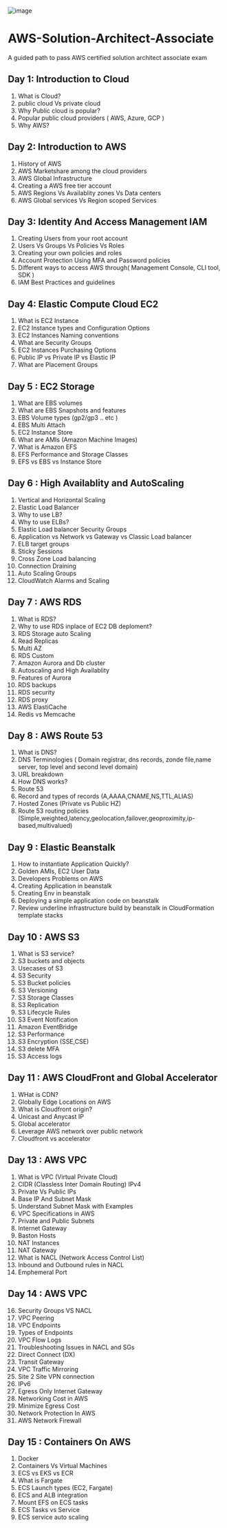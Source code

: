 ![image](https://img.shields.io/badge/Amazon_AWS-FF9900?style=for-the-badge&logo=amazonaws&logoColor=white)

# AWS-Solution-Architect-Associate
A guided path to pass AWS certified solution architect associate exam

## Day 1: Introduction to Cloud
1. What is Cloud?
2. public cloud Vs private cloud
3. Why Public cloud is popular?
4. Popular public cloud providers ( AWS, Azure, GCP )
5. Why AWS?


## Day 2: Introduction to AWS
1. History of AWS
2. AWS Marketshare among the cloud providers
3. AWS Global Infrastructure
4. Creating a AWS free tier account
5. AWS Regions Vs Availablity zones Vs Data centers
6. AWS Global services Vs Region scoped Services

## Day 3: Identity And Access Management IAM
1. Creating Users from your root account
2. Users Vs Groups Vs Policies Vs Roles
3. Creating your own policies and roles
4. Account Protection Using MFA and Password policies
5. Different ways to access AWS through( Management Console, CLI tool, SDK )
6. IAM Best Practices and guidelines

## Day 4: Elastic Compute Cloud EC2
1. What is EC2 Instance
2. EC2 Instance types and Configuration Options
3. EC2 Instances Naming conventions
4. What are Security Groups
5. EC2 Instances Purchasing Options
6. Public IP vs Private IP vs Elastic IP
7. What are Placement Groups

## Day 5 : EC2 Storage 
1. What are EBS volumes
2. What are EBS Snapshots and features
3. EBS Volume types (gp2/gp3 .. etc )
4. EBS Multi Attach
5. EC2 Instance Store
6. What are AMIs (Amazon Machine Images)
7. What is Amazon EFS
8. EFS Performance and Storage Classes
9. EFS vs EBS vs Instance Store

## Day 6 : High Availablity and AutoScaling
1. Vertical and Horizontal Scaling
2. Elastic Load Balancer
3. Why to use LB?
4. Why to use ELBs?
5. Elastic Load balancer Security Groups
6. Application vs Network vs Gateway vs Classic Load balancer
7. ELB target groups
8. Sticky Sessions
9. Cross Zone Load balancing
10. Connection Draining
11. Auto Scaling Groups
12. CloudWatch Alarms and Scaling

## Day 7 : AWS RDS
1. What is RDS?
2. Why to use RDS inplace of EC2 DB deploment?
3. RDS Storage auto Scaling
4. Read Replicas
5. Multi AZ
6. RDS Custom
7. Amazon Aurora and Db cluster
8. Autoscaling and High Availablity
9. Features of Aurora
10. RDS backups
11. RDS security
12. RDS proxy
13. AWS ElastiCache
14. Redis vs Memcache

## Day 8 : AWS Route 53
1. What is DNS?
2. DNS Terminologies ( Domain registrar, dns records, zonde file,name server, top level and second level domain)
3. URL breakdown
4. How DNS works?
5. Route 53
6. Record and types of records (A,AAAA,CNAME,NS,TTL,ALIAS)
7. Hosted Zones (Private vs Public HZ)
8. Route 53 routing policies (Simple,weighted,latency,geolocation,failover,geoproximity,ip-based,multivalued)

## Day 9 : Elastic Beanstalk
1. How to instantiate Application Quickly?
2. Golden AMIs, EC2 User Data
3. Developers Problems on AWS
4. Creating Application in beanstalk
5. Creating Env in beanstalk
6. Deploying a simple application code on beanstalk
7. Review underline infrastructure build by beanstalk in CloudFormation template stacks

## Day 10 : AWS S3
1. What is S3 service?
2. S3 buckets and objects
3. Usecases of S3
4. S3 Security
5. S3 Bucket policies
6. S3 Versioning
7. S3 Storage Classes
8. S3 Replication
9. S3 Lifecycle Rules
10. S3 Event Notification
11. Amazon EventBridge
12. S3 Performance
13. S3 Encryption (SSE,CSE)
14. S3 delete MFA
15. S3 Access logs

## Day 11 : AWS CloudFront and Global Accelerator
1. WHat is CDN?
2. Globally Edge Locations on AWS
3. What is Cloudfront origin?
4. Unicast and Anycast IP
5. Global accelerator
6. Leverage AWS network over public network
7. Cloudfront vs accelerator

## Day 13 : AWS VPC 
1. What is VPC (Virtual Private Cloud)
2. CIDR (Classless Inter Domain Routing) IPv4
3. Private Vs Public IPs
4. Base IP And Subnet Mask
5. Understand Subnet Mask with Examples
6. VPC Specifications in AWS
7. Private and Public Subnets
8. Internet Gateway
9. Baston Hosts
10. NAT Instances
11. NAT Gateway
12. What is NACL (Network Access Control List)
13. Inbound and Outbound rules in NACL
14. Emphemeral Port

## Day 14 : AWS VPC
16. Security Groups VS NACL
17. VPC Peering
18. VPC Endpoints
19. Types of Endpoints
20. VPC Flow Logs
21. Troubleshooting Issues in NACL and SGs
22. Direct Connect (DX)
23. Transit Gateway
24. VPC Traffic Mirroring
25. Site 2 Site VPN connection
26. IPv6
27. Egress Only Internet Gateway
28. Networking Cost in AWS
29. Minimize Egress Cost
30. Network Protection In AWS
31. AWS Network Firewall

## Day 15 : Containers On AWS
1. Docker
2. Containers Vs Virtual Machines
3. ECS vs EKS vs ECR
4. What is Fargate
5. ECS Launch types (EC2, Fargate)
6. ECS and ALB integration
7. Mount EFS on ECS tasks
8. ECS Tasks vs Service
9. ECS service auto scaling


